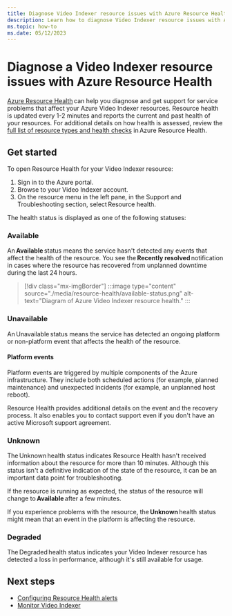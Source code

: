 ```yaml
---
title: Diagnose Video Indexer resource issues with Azure Resource Health
description: Learn how to diagnose Video Indexer resource issues with Azure Resource Health.
ms.topic: how-to
ms.date: 05/12/2023
---
```


# Diagnose a Video Indexer resource issues with Azure Resource Health 

[Azure Resource Health](../service-health/resource-health-overview.md) can help you diagnose and get support for service problems that affect your Azure Video Indexer resources. Resource health is updated every 1-2 minutes and reports the current and past health of your resources. For additional details on how health is assessed, review the [full list of resource types and health checks](../service-health/resource-health-checks-resource-types.md#microsoftnetworkapplicationgateways) in Azure Resource Health. 

## Get started 

To open Resource Health for your Video Indexer resource: 

1. Sign in to the Azure portal. 
1. Browse to your Video Indexer account. 
1. On the resource menu in the left pane, in the Support and Troubleshooting section, select Resource health. 

The health status is displayed as one of the following statuses: 

### Available 

An **Available** status means the service hasn't detected any events that affect the health of the resource. You see the **Recently resolved** notification in cases where the resource has recovered from unplanned downtime during the last 24 hours. 

> [!div class="mx-imgBorder"]
> :::image type="content" source="./media/resource-health/available-status.png" alt-text="Diagram of Azure Video Indexer resource health." :::

### Unavailable 

An Unavailable status means the service has detected an ongoing platform or non-platform event that affects the health of the resource. 

#### Platform events 

Platform events are triggered by multiple components of the Azure infrastructure. They include both scheduled actions (for example, planned maintenance) and unexpected incidents (for example, an unplanned host reboot). 

Resource Health provides additional details on the event and the recovery process. It also enables you to contact support even if you don't have an active Microsoft support agreement. 

### Unknown 

The Unknown health status indicates Resource Health hasn't received information about the resource for more than 10 minutes. Although this status isn't a definitive indication of the state of the resource, it can be an important data point for troubleshooting. 

If the resource is running as expected, the status of the resource will change to **Available** after a few minutes. 

If you experience problems with the resource, the **Unknown** health status might mean that an event in the platform is affecting the resource. 

### Degraded 

The Degraded health status indicates your Video Indexer resource has detected a loss in performance, although it's still available for usage. 

## Next steps

- [Configuring Resource Health alerts](../service-health/resource-health-alert-arm-template-guide.md) 
- [Monitor Video Indexer](monitor-video-indexer.md) 

 

